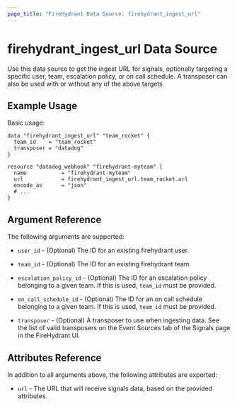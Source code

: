 ```yaml
---
page_title: "FireHydrant Data Source: firehydrant_ingest_url"
---
```


# firehydrant_ingest_url Data Source

Use this data source to get the ingest URL for signals, optionally targeting a specific user, team, escalation policy, or on call schedule.  A transposer can also be used with or without any of the above targets

## Example Usage

Basic usage:
```hcl
data "firehydrant_ingest_url" "team_rocket" {
  team_id    = "team_rocket"
  transposer = "datadog"
}

resource "datadog_webhook" "firehydrant-myteam" {
  name           = "firehydrant-myteam"
  url            = firehydrant_ingest_url.team_rocket.url
  encode_as      = "json"
  # ...
}
```

## Argument Reference

The following arguments are supported:

* `user_id` - (Optional) The ID for an existing firehydrant user.
* `team_id` - (Optional) The ID for an existing firehydrant team.
* `escalation_policy_id` - (Optional) The ID for an escalation policy belonging to a given team.  If this is used, `team_id` must be provided.
* `on_call_schedule_id` - (Optional) The ID for an on call schedule belonging to a given team.  If this is used, `team_id` must be provided.

* `transposer` - (Optional) A transposer to use when ingesting data.  See the list of valid transposers on the Event Sources tab of the Signals page in the FireHydrant UI.

## Attributes Reference

In addition to all arguments above, the following attributes are exported:

* `url` - The URL that will receive signals data, based on the provided attributes. 
